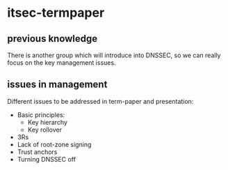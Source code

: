 itsec-termpaper
===============

previous knowledge
------------------
There is another group which will introduce into DNSSEC, so we can
really focus on the key management issues.

issues in management
--------------------
Different issues to be addressed in term-paper and presentation:

* Basic principles:
    * Key hierarchy
    * Key rollover
* 3Rs
* Lack of root-zone signing
* Trust anchors
* Turning DNSSEC off
